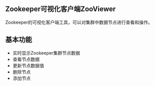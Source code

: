 ## Zookeeper可视化客户端ZooViewer

Zookeeper的可视化客户端工具，可以对集群中数据节点进行查看和操作。

## 基本功能
- 实时显示Zookeeper集群节点数据
- 查看节点数据
- 更新节点数据值
- 删除节点
- 添加节点